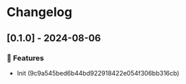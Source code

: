 # Changelog
## [0.1.0] - 2024-08-06

### :rocket: Features

- Init (9c9a545bed6b44bd922918422e054f306bb316cb)


